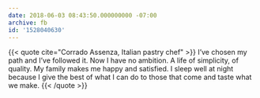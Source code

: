 ```yaml
---
date: 2018-06-03 08:43:50.000000000 -07:00
archive: fb
id: '1528040630'
---
```


{{< quote cite="Corrado Assenza, Italian pastry chef" >}}
I’ve chosen my path and I’ve followed it. Now I have no ambition. A life of simplicity, of quality. My family makes me happy and satisfied. I sleep well at night because I give the best of what I can do to those that come and taste what we make.
{{< /quote >}}
